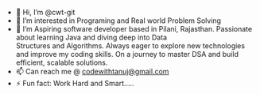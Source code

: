 - 👋 Hi, I’m @cwt-git
- 👀 I’m interested in Programing and Real world Problem Solving
- 🚀 I’m Aspiring software developer based in Pilani, Rajasthan. Passionate about learning Java and diving deep into Data     
      Structures and Algorithms. Always eager to explore new technologies and improve my coding skills. On a journey to master 
      DSA and build efficient, scalable solutions.
- 📫 Can reach me @ codewithtanuj@gmail.com
- ⚡ Fun fact: Work Hard and Smart.....

<!---
cwt-git/cwt-git is a ✨ special ✨ repository because its `README.md` (this file) appears on your GitHub profile.
You can click the Preview link to take a look at your changes.
--->

